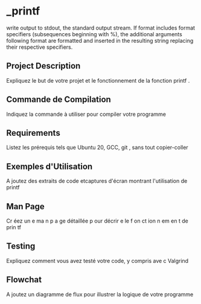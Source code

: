 
# _printf

write output to stdout, the standard output stream.
If format includes format specifiers (subsequences beginning with %), the additional arguments following format are formatted and inserted in the resulting string replacing their respective specifiers.
##  Project Description

Expliquez le but de votre projet et le fonctionnement de la fonction printf .
## Commande  de  Compilation

Indiquez la commande à utiliser pour compiler votre programme
## Requirements

Listez les prérequis tels que Ubuntu 20, GCC, git , sans tout
copier-coller
##  Exemples d'Utilisation

A joutez des extraits de code etcaptures d'écran montrant l'utilisation de printf
## Man Page

Cr éez un e ma n p a ge détaillée p our décrir e le f on ct ion n em en t de
prin tf
## Testing

Expliquez comment vous avez testé votre code, y compris ave c Valgrind
## Flowchat

A joutez un diagramme de flux pour illustrer la logique de votre programme
